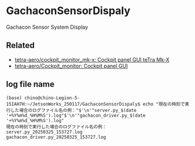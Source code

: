 # GachaconSensorDispaly
Gachacon Sensor System Display

## Related
- [tetra-aero/cockpit_monitor_mk-x: Cockpit panel GUI teTra Mk-X](https://github.com/tetra-aero/cockpit_monitor_mk-x)
- [tetra-aero/Cockpit_monitor: Cockpit panel GUI](https://github.com/tetra-aero/Cockpit_monitor)

## log file name
```
(base) chino@chino-Legion-5-15IAH7H:~/JetsonWorks_250117/GachaconSensorDispaly$ echo "現在の時刻で実行した場合のログファイル名の例："$'\n'"server.py_$(date '+%Y%m%d_%H%M%S').log"$'\n'"gachacon_driver.py_$(date '+%Y%m%d_%H%M%S').log"
現在の時刻で実行した場合のログファイル名の例：
server.py_20250325_153727.log
gachacon_driver.py_20250325_153727.log
```